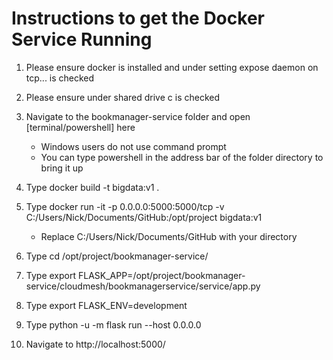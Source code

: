# Instructions to get the Docker Service Running


 1. Please ensure docker is installed and under setting expose daemon on tcp... is checked

2. Please ensure under shared drive c is checked

1. Navigate to the bookmanager-service folder and open [terminal/powershell] here
   - Windows users do not use command prompt
   - You can type powershell in the address bar of the folder directory to bring it up

2. Type docker build -t bigdata:v1 .

3.  Type docker run -it -p 0.0.0.0:5000:5000/tcp -v C:/Users/Nick/Documents/GitHub:/opt/project bigdata:v1
    - Replace C:/Users/Nick/Documents/GitHub with your directory

4. Type cd /opt/project/bookmanager-service/

5. Type export FLASK_APP=/opt/project/bookmanager-service/cloudmesh/bookmanagerservice/service/app.py

6. Type export FLASK_ENV=development

7. Type python -u -m flask run --host 0.0.0.0

8. Navigate to http://localhost:5000/

